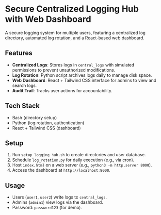 # Secure Centralized Logging Hub with Web Dashboard

A secure logging system for multiple users, featuring a centralized log directory, automated log rotation, and a React-based web dashboard.

## Features
- **Centralized Logs**: Stores logs in `central_logs` with simulated permissions to prevent unauthorized modifications.
- **Log Rotation**: Python script archives logs daily to manage disk space.
- **Web Dashboard**: React + Tailwind CSS interface for admins to view and search logs.
- **Audit Trail**: Tracks user actions for accountability.

## Tech Stack
- Bash (directory setup)
- Python (log rotation, authentication)
- React + Tailwind CSS (dashboard)

## Setup
1. Run `setup_logging_hub.sh` to create directories and user database.
2. Schedule `log_rotation.py` for daily execution (e.g., via cron).
3. Host `index.html` on a web server (e.g., `python3 -m http.server 8000`).
4. Access the dashboard at `http://localhost:8000`.

## Usage
- Users (`user1`, `user2`) write logs to `central_logs`.
- Admins (`admin1`) view logs via the dashboard.
- Password: `password123` (for demo).

